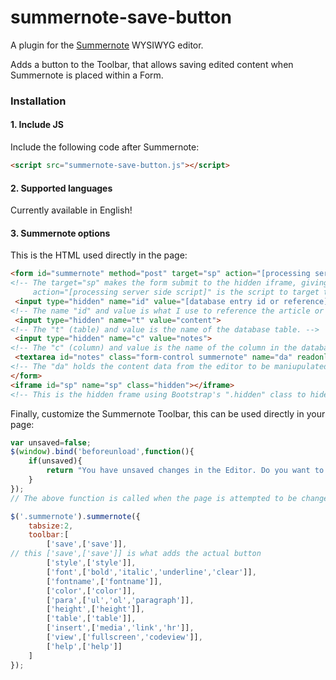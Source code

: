 # summernote-save-button
A plugin for the [Summernote](https://github.com/summernote/summernote/) WYSIWYG editor.

Adds a button to the Toolbar, that allows saving edited content when Summernote is placed within a Form.

### Installation

#### 1. Include JS

Include the following code after Summernote:

```html
<script src="summernote-save-button.js"></script>
```

#### 2. Supported languages

Currently available in English!

#### 3. Summernote options

This is the HTML used directly in the page:
```html
<form id="summernote" method="post" target="sp" action="[processing server side script]">
<!-- The target="sp" makes the form submit to the hidden iframe, giving an ajax, and non page reloading affect.
     action="[processing server side script]" is the script to target to process the form data. -->
 <input type="hidden" name="id" value="[database entry id or reference]">
<!-- The name "id" and value is what I use to reference the article or content reference. -->
 <input type="hidden" name="t" value="content">
<!-- The "t" (table) and value is the name of the database table. -->
 <input type="hidden" name="c" value="notes">
<!-- The "c" (column) and value is the name of the column in the database table. -->
 <textarea id="notes" class="form-control summernote" name="da" readonly>[content data to be edited]</textarea>
<!-- The "da" holds the content data from the editor to be maniupulated upon form submit. -->
</form>
<iframe id="sp" name="sp" class="hidden"></iframe>
<!-- This is the hidden frame using Bootstrap's ".hidden" class to hide the iframe. -->
```

Finally, customize the Summernote Toolbar, this can be used directly in your page:
```javascript
var unsaved=false;
$(window).bind('beforeunload',function(){
    if(unsaved){
        return "You have unsaved changes in the Editor. Do you want to leave this page and discard your changes or stay on this page?";
    }
});
// The above function is called when the page is attempted to be changed, and throws a warning if the content in the editor hasn't been saved.

$('.summernote').summernote({
    tabsize:2,
    toolbar:[
        ['save',['save']],
// this ['save',['save']] is what adds the actual button
        ['style',['style']],
        ['font',['bold','italic','underline','clear']],
        ['fontname',['fontname']],
        ['color',['color']],
        ['para',['ul','ol','paragraph']],
        ['height',['height']],
        ['table',['table']],
        ['insert',['media','link','hr']],
        ['view',['fullscreen','codeview']],
        ['help',['help']]
    ]
});
```
